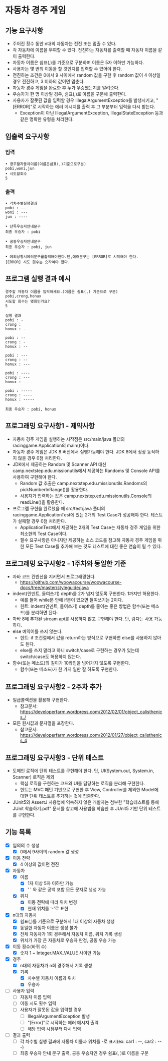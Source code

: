 # 자동차 경주 게임

## 기능 요구사항
- 주어진 횟수 동안 n대의 자동차는 전진 또는 멈출 수 있다.
- 각 자동차에 이름을 부여할 수 있다. 전진하는 자동차를 출력할 때 자동차 이름을 같이 출력한다.
- 자동차 이름은 쉼표(,)를 기준으로 구분하며 이름은 5자 이하만 가능하다.
- 사용자는 몇 번의 이동을 할 것인지를 입력할 수 있어야 한다.
- 전진하는 조건은 0에서 9 사이에서 random 값을 구한 후 random 값이 4 이상일 경우 전진하고, 3 이하의 값이면 멈춘다.
- 자동차 경주 게임을 완료한 후 누가 우승했는지를 알려준다.
- 우승자가 한 명 이상일 경우, 쉼표(,)로 이름을 구분해 출력한다.
- 사용자가 잘못된 값을 입력할 경우 IllegalArgumentException를 발생시키고, "[ERROR]"로 시작하는 에러 메시지를 출력 후 그 부분부터 입력을 다시 받는다.
  - Exception이 아닌 IllegalArgumentException, IllegalStateException 등과 같은 명확한 유형을 처리한다.

## 입출력 요구사항

### 입력
```
• 경주할자동차이름(이름은쉼표(,)기준으로구분)
pobi,woni,jun
• 시도할회수
5
```

### 출력
```
• 각차수별실행결과
pobi : ——
woni : ---
jun : ----

• 단독우승자안내문구
최종 우승자 : pobi

• 공동우승자안내문구
최종 우승자 : pobi, jun

• 예외상황시에러문구를출력해야한다.단,에러문구는 [ERROR]로 시작해야 한다.
[ERROR] 시도 횟수는 숫자여야 한다.
```

## 프로그램 실행 결과 예시
```
경주할 자동차 이름을 입력하세요.(이름은 쉼표(,) 기준으로 구분)
pobi,crong,honux
시도할 회수는 몇회인가요?
5

실행 결과
pobi : -
crong :
honux : -

pobi : --
crong : -
honux : --

pobi : ---
crong : --
honux : ---

pobi : ----
crong : ---
honux : ----

pobi : -----
crong : ----
honux : -----

최종 우승자 : pobi, honux 
```

## 프로그래밍 요구사항1 - 제약사항
- 자동차 경주 게임을 실행하는 시작점은 src/main/java 폴더의 racinggame.Application의 main()이다.
- 자동차 경주 게임은 JDK 8 버전에서 실행가능해야 한다. JDK 8에서 정상 동작하지 않을 경우 0점 처리한다.
- JDK에서 제공하는 Random 및 Scanner API 대신 camp.nextstep.edu.missionutils에서 제공하는 Randoms 및 Console API를 사용하여 구현해야 한다.
  - Random 값 추출은 camp.nextstep.edu.missionutils.Randoms의 pickNumberInRange()를 활용한다.
  - 사용자가 입력하는 값은 camp.nextstep.edu.missionutils.Console의 readLine()을 활용한다.
- 프로그램 구현을 완료했을 때 src/test/java 폴더의 racinggame.ApplicationTest에 있는 2개의 Test Case가 성공해야 한다. 테스트가 실패할 경우 0점 처리한다.
  - ApplicationTest에서 제공하는 2개의 Test Case는 자동차 경주 게임을 위한 최소한의 Test Case이다.
  - 필수 요구사항은 아니지만 제공하는 소스 코드를 참고해 자동차 경주 게임을 위한 모든 Test Case를 추가해 보는 것도 테스트에 대한 좋은 연습이 될 수 있다.

## 프로그래밍 요구사항2 - 1주차와 동일한 기준
- 자바 코드 컨벤션을 지키면서 프로그래밍한다.
  - https://github.com/woowacourse/woowacourse-docs/tree/master/styleguide/java
- indent(인덴트, 들여쓰기) depth를 2가 넘지 않도록 구현한다. 1까지만 허용한다.
  - 예를 들어 while문 안에 if문이 있으면 들여쓰기는 2이다.
  - 힌트: indent(인덴트, 들여쓰기) depth를 줄이는 좋은 방법은 함수(또는 메소드)를 분리하면 된다.
- 자바 8에 추가된 stream api를 사용하지 않고 구현해야 한다. 단, 람다는 사용 가능하다. 
- else 예약어를 쓰지 않는다.
  - 힌트: if 조건절에서 값을 return하는 방식으로 구현하면 else를 사용하지 않아도 된다.
  - else를 쓰지 말라고 하니 switch/case로 구현하는 경우가 있는데 switch/case도 허용하지 않는다.
- 함수(또는 메소드)의 길이가 10라인을 넘어가지 않도록 구현한다.
  - 함수(또는 메소드)가 한 가지 일만 잘 하도록 구현한다.

## 프로그래밍 요구사항2 - 2주차 추가
- 일급콜렉션을 활용해 구현한다.
  - 참고문서: https://developerfarm.wordpress.com/2012/02/01/object_calisthenics_/
- 모든 원시값과 문자열을 포장한다.
  - 참고문서: https://developerfarm.wordpress.com/2012/01/27/object_calisthenics_4

## 프로그래밍 요구사항3 - 단위 테스트
- 도메인 로직에 단위 테스트를 구현해야 한다. 단, UI(System.out, System.in, Scanner) 로직은 제외
  - 핵심 로직을 구현하는 코드와 UI를 담당하는 로직을 분리해 구현한다.
  - 힌트는 MVC 패턴 기반으로 구현한 후 View, Controller를 제외한 Model에 대한 단위 테스트를 추가하는 것에 집중한다.
- JUnit5와 AssertJ 사용법에 익숙하지 않은 개발자는 첨부한 "학습테스트를 통해 JUnit 학습하기.pdf" 문서를 참고해 사용법을 학습한 후 JUnit5 기반 단위 테스트를 구현한다.

## 기능 목록
- [x] 임의의 수 생성
  - [x] 0에서 9사이의 random 값 생성
- [x] 이동 전략
  - [x] 4 이상의 값이면 전진
- [x] 자동차
  - [x] 이름
    - [x] 1자 이상 5자 이하만 가능
    - [x] ' ' 와 같은 공백 포함 모든 문자로 생성 가능
  - [x] 위치
    - [x] 이동 전략에 따라 위치 변경
    - [x] 현재 위치를 '-'로 표현
- [x] n대의 자동차
  - [x] 쉼표(,)를 기준으로 구분해서 1대 이상의 자동차 생성
  - [x] 동일한 자동차 이름은 생성 불가
  - [x] 전체 자동차가 1회 경주해서 자동차 이름, 위치 기록 생성
  - [x] 위치가 가장 큰 자동차로 우승자 판정, 공동 우승 가능
- [x] 이동 횟수(바퀴 수)
  - [x] 숫자 1 ~ Integer.MAX_VALUE 사이만 가능
- [x] 경주
  - [x] n대의 자동차가 n회 경주해서 기록 생성
  - [x] 기록
    - [x] 차수별 자동차 이름과 위치
    - [x] 우승자
- [ ] 사용자 입력
  - [ ] 자동차 이름 입력
  - [ ] 이동 시도 횟수 입력
  - [ ] 사용자가 잘못된 값을 입력할 경우
    - [ ] IllegalArgumentException 발생
    - [ ] "[Error]"로 시작하는 에러 메시지 출력
    - [ ] 해당 입력 시점부터 다시 입력
- [ ] 결과 출력
  - [ ] 각 차수별 실행 결과에 자동차 이름과 위치를 -로 표시(ex: car1 : --, car2 : ---)
  - [ ] 최종 우승자 안내 문구 출력, 공동 우승자인 경우 쉼표(, )로 이름을 구분
